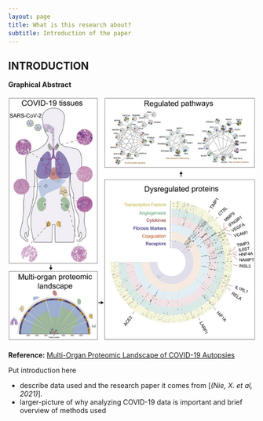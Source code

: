 ```yaml
---
layout: page
title: What is this research about?
subtitle: Introduction of the paper
---
```




## INTRODUCTION

**Graphical Abstract** 

[![Abstract](/img/graphicalAbstract.jpg)](https://www.ncbi.nlm.nih.gov/pmc/articles/PMC7794601/)

**Reference:** [Multi-Organ Proteomic Landscape of COVID-19 Autopsies](https://www.ncbi.nlm.nih.gov/pmc/articles/PMC7794601/)

Put introduction here
- describe data used and the research paper it comes from [_(Nie, X. et al, 2021)_]. 
- larger-picture of why analyzing COVID-19 data is important and brief overview of methods used
